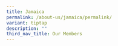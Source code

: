 ```yaml
---
title: Jamaica
permalink: /about-us/jamaica/permalink/
variant: tiptap
description: ""
third_nav_title: Our Members
---
```

<p></p>